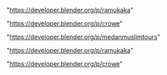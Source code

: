 "https://developer.blender.org/p/ramukaka"

"https://developer.blender.org/p/crowe"

 
"https://developer.blender.org/p/medanmuslimtours"


"https://developer.blender.org/p/ramukaka"


"https://developer.blender.org/p/crowe"


 
